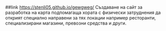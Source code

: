 ##link
https://stenli05.github.io/gewgweg/
Създаване на сайт за разработка на карта подпомагаща хората с физически затруднения да открият специално направени за тях локации например ресторанти, специализирани магазини,  превозни средства и други.
